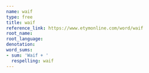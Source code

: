 ```yaml
---
name: waif
type: free
title: waif
reference_link: https://www.etymonline.com/word/waif
root_name: 
root_language: 
denotation: 
word_sums:
- sum: 'Waif + '
  respelling: waif
---
```

